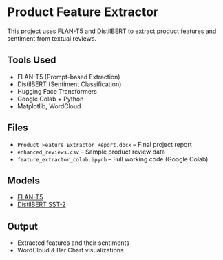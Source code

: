 # Product Feature Extractor

This project uses FLAN-T5 and DistilBERT to extract product features and sentiment from textual reviews.

## Tools Used
- FLAN-T5 (Prompt-based Extraction)
- DistilBERT (Sentiment Classification)
- Hugging Face Transformers
- Google Colab + Python
- Matplotlib, WordCloud

## Files
- `Product_Feature_Extractor_Report.docx` – Final project report
- `enhanced_reviews.csv` – Sample product review data
- `feature_extractor_colab.ipynb` – Full working code (Google Colab)

## Models
- [FLAN-T5](https://huggingface.co/google/flan-t5-base)
- [DistilBERT SST-2](https://huggingface.co/distilbert-base-uncased-finetuned-sst-2-english)

## Output
- Extracted features and their sentiments
- WordCloud & Bar Chart visualizations
